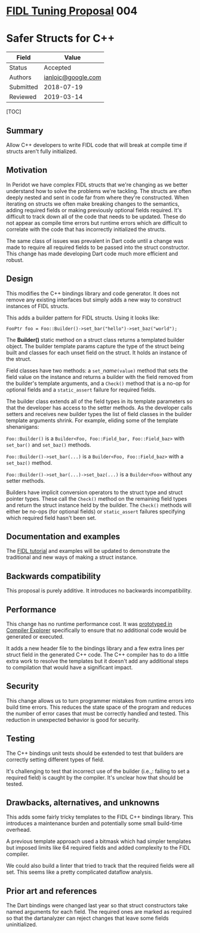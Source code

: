 # [FIDL Tuning Proposal](../README.md) 004

Safer Structs for C++
=====================

Field     | Value
----------|--------------------------
Status    | Accepted
Authors   | ianloic@google.com
Submitted | 2018-07-19
Reviewed  | 2019-03-14

[TOC]

## Summary

Allow C++ developers to write FIDL code that will break at compile
time if structs aren't fully initialized.

## Motivation

In Peridot we have complex FIDL structs that we're changing as we better
understand how to solve the problems we're tackling.
The structs are often deeply nested and sent in code far from where
they're constructed.
When iterating on structs we often make breaking changes to the semantics,
adding required fields or making previously optional fields required.
It's difficult to track down all of the code that needs to be updated.
These do not appear as compile time errors but runtime errors which are
difficult to correlate with the code that has incorrectly initialized
the structs.

The same class of issues was prevalent in Dart code until a change
was made to require all required fields to be passed into the struct
constructor.
This change has made developing Dart code much more efficient and robust.

## Design

This modifies the C++ bindings library and code generator.
It does not remove any existing interfaces but simply adds a new way to
construct instances of FIDL structs.

This adds a builder pattern for FIDL structs.
Using it looks like:

```fidl
FooPtr foo = Foo::Builder()->set_bar("hello")->set_baz("world");
```

The **Builder()** static method on a struct class returns a templated builder
object.
The builder template params capture the type of the struct being built and
classes for each unset field on the struct.
It holds an instance of the struct.

Field classes have two methods: a `set_`*name*`(value)` method that sets the
field value on the instance and returns a builder with the field removed from
the builder's template arguments, and a `Check()` method that is a no-op for
optional fields and a `static_assert` failure for required fields.

The builder class extends all of the field types in its template
parameters so that the developer has access to the setter methods.
As the developer calls setters and receives new builder types the list of
field classes in the builder template arguments shrink.
For example, eliding some of the template shenanigans:


`Foo::Builder()` is a `Builder<Foo, Foo::Field_bar, Foo::Field_baz>`
with `set_bar()` and `set_baz()` methods.

`Foo::Builder()->set_bar(...)` is a `Builder<Foo, Foo::Field_baz>`
with a `set_baz()` method.

`Foo::Builder()->set_bar(...)->set_baz(...)` is a `Builder<Foo>`
without any setter methods.

Builders have implicit conversion operators to the struct type and
struct pointer types.
These call the `Check()` method on the remaining field types and return the
struct instance held by the builder.
The `Check()` methods will either be no-ops (for optional fields) or
`static_assert` failures specifying which required field hasn't been set.

## Documentation and examples

The [FIDL tutorial] and examples will be updated to demonstrate the
traditional and new ways of making a struct instance.

## Backwards compatibility

This proposal is purely additive.
It introduces no backwards incompatibility.

## Performance

This change has no runtime performance cost.
It was [prototyped in Compiler Explorer](https://godbolt.org/g/LXXfZF)
specifically to ensure that no additional code would be generated or
executed.

It adds a new header file to the bindings library and a few extra
lines per struct field in the generated C++ code.
The C++ compiler has to do a little extra work to resolve the templates
but it doesn't add any additional steps to compilation that would have
a significant impact.

## Security

This change allows us to turn programmer mistakes from runtime errors
into build time errors.
This reduces the state space of the program and reduces the number of error
cases that must be correctly handled and tested.
This reduction in unexpected behavior is good for security.

## Testing

The C++ bindings unit tests should be extended to test that builders
are correctly setting different types of field.

It's challenging to test that incorrect use of the builder (i.e.,:
failing to set a required field) is caught by the compiler.
It's unclear how that should be tested.

## Drawbacks, alternatives, and unknowns

This adds some fairly tricky templates to the FIDL C++ bindings library.
This introduces a maintenance burden and potentially some small
build-time overhead.

A previous template approach used a bitmask which had simpler templates
but imposed limits like 64 required fields and added complexity to
the FIDL compiler.

We could also build a linter that tried to track that the required fields
were all set.
This seems like a pretty complicated dataflow analysis.

## Prior art and references

The Dart bindings were changed last year so that struct constructors take
named arguments for each field.
The required ones are marked as required so that the dartanalyzer can reject
changes that leave some fields uninitialized.

<!-- xrefs -->
[FIDL tutorial]: /docs/development/languages/fidl/tutorials/overview.md
